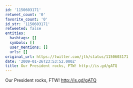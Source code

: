 ```yaml
---
id: '1150603171'
retweet_count: '0'
favorite_count: '0'
id_str: '1150603171'
retweeted: false
entities:
  hashtags: []
  symbols: []
  user_mentions: []
  urls: []
original_url: https://twitter.com/jth/status/1150603171
date: '2009-01-26T23:53:52.000Z'
title: Our President rocks, FTW! http://is.gd/gATQ
---
```


Our President rocks, FTW! http://is.gd/gATQ